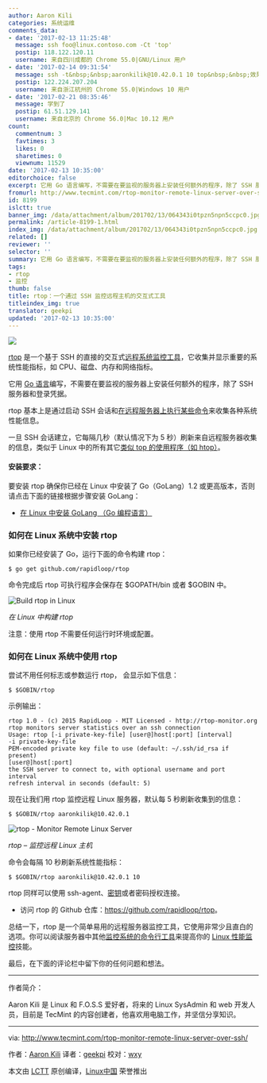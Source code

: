 ```yaml
---
author: Aaron Kili
categories: 系统运维
comments_data:
- date: '2017-02-13 11:25:48'
  message: ssh foo@linux.contoso.com -Ct 'top'
  postip: 118.122.120.11
  username: 来自四川成都的 Chrome 55.0|GNU/Linux 用户
- date: '2017-02-14 09:31:54'
  message: ssh -t&nbsp;&nbsp;aaronkilik@10.42.0.1 10 top&nbsp;&nbsp;效果一样
  postip: 122.224.207.204
  username: 来自浙江杭州的 Chrome 55.0|Windows 10 用户
- date: '2017-02-21 08:35:46'
  message: 学到了
  postip: 61.51.129.141
  username: 来自北京的 Chrome 56.0|Mac 10.12 用户
count:
  commentnum: 3
  favtimes: 3
  likes: 0
  sharetimes: 0
  viewnum: 11529
date: '2017-02-13 10:35:00'
editorchoice: false
excerpt: 它用 Go 语言编写，不需要在要监视的服务器上安装任何额外的程序，除了 SSH 服务器和登录凭据。
fromurl: http://www.tecmint.com/rtop-monitor-remote-linux-server-over-ssh/
id: 8199
islctt: true
banner_img: /data/attachment/album/201702/13/064343i0tpzn5npn5ccpc0.jpg
permalink: /article-8199-1.html
index_img: /data/attachment/album/201702/13/064343i0tpzn5npn5ccpc0.jpg.thumb.jpg
related: []
reviewer: ''
selector: ''
summary: 它用 Go 语言编写，不需要在要监视的服务器上安装任何额外的程序，除了 SSH 服务器和登录凭据。
tags:
- rtop
- 监控
thumb: false
title: rtop：一个通过 SSH 监控远程主机的交互式工具
titleindex_img: true
translator: geekpi
updated: '2017-02-13 10:35:00'
---
```


![](/data/attachment/album/201702/13/064343i0tpzn5npn5ccpc0.jpg)


[rtop](http://www.rtop-monitor.org/) 是一个基于 SSH 的直接的交互式[远程系统监控工具](http://www.tecmint.com/command-line-tools-to-monitor-linux-performance/)，它收集并显示重要的系统性能指标，如 CPU、磁盘、内存和网络指标。


它用 [Go 语言](http://www.tecmint.com/install-go-in-linux/)编写，不需要在要监视的服务器上安装任何额外的程序，除了 SSH 服务器和登录凭据。


rtop 基本上是通过启动 SSH 会话和[在远程服务器上执行某些命令](http://www.tecmint.com/execute-commands-on-multiple-linux-servers-using-pssh/)来收集各种系统性能信息。


一旦 SSH 会话建立，它每隔几秒（默认情况下为 5 秒）刷新来自远程服务器收集的信息，类似于 Linux 中的所有其它[类似 top 的使用程序（如 htop）](http://www.tecmint.com/install-htop-linux-process-monitoring-for-rhel-centos-fedora/)。


#### 安装要求：


要安装 rtop 确保你已经在 Linux 中安装了 Go（GoLang）1.2 或更高版本，否则请点击下面的链接根据步骤安装 GoLang：


* [在 Linux 中安装 GoLang （Go 编程语言）](http://www.tecmint.com/install-go-in-linux/)


### 如何在 Linux 系统中安装 rtop


如果你已经安装了 Go，运行下面的命令构建 rtop：



```
$ go get github.com/rapidloop/rtop

```

命令完成后 rtop 可执行程序会保存在 $GOPATH/bin 或者 $GOBIN 中。


![Build rtop in Linux](/data/attachment/album/201702/13/064357w94x9jjtxl1rbruk.png)


*在 Linux 中构建 rtop*


注意：使用 rtop 不需要任何运行时环境或配置。


### 如何在 Linux 系统中使用 rtop


尝试不用任何标志或参数运行 rtop， 会显示如下信息：



```
$ $GOBIN/rtop

```

示例输出：



```
rtop 1.0 - (c) 2015 RapidLoop - MIT Licensed - http://rtop-monitor.org
rtop monitors server statistics over an ssh connection
Usage: rtop [-i private-key-file] [user@]host[:port] [interval]
-i private-key-file
PEM-encoded private key file to use (default: ~/.ssh/id_rsa if present)
[user@]host[:port]
the SSH server to connect to, with optional username and port
interval
refresh interval in seconds (default: 5)

```

现在让我们用 rtop 监控远程 Linux 服务器，默认每 5 秒刷新收集到的信息：



```
$ $GOBIN/rtop aaronkilik@10.42.0.1 

```

![rtop - Monitor Remote Linux Server](/data/attachment/album/201702/13/064358r5vx5cuzdvb5cebu.png)


*rtop – 监控远程 Linux 主机*


命令会每隔 10 秒刷新系统性能指标：



```
$ $GOBIN/rtop aaronkilik@10.42.0.1 10

```

rtop 同样可以使用 ssh-agent、[密钥](http://www.tecmint.com/ssh-passwordless-login-using-ssh-keygen-in-5-easy-steps/)或者密码授权连接。


* 访问 rtop 的 Github 仓库：<https://github.com/rapidloop/rtop>。


总结一下，rtop 是一个简单易用的远程服务器监控工具，它使用非常少且直白的选项。你可以阅读服务器中其他[监控系统的命令行工具](http://www.tecmint.com/command-line-tools-to-monitor-linux-performance/)来提高你的 [Linux 性能监控](http://www.tecmint.com/linux-performance-monitoring-tools/)技能。


最后，在下面的评论栏中留下你的任何问题和想法。




---


作者简介：


Aaron Kili 是 Linux 和 F.O.S.S 爱好者，将来的 Linux SysAdmin 和 web 开发人员，目前是 TecMint 的内容创建者，他喜欢用电脑工作，并坚信分享知识。




---


via: <http://www.tecmint.com/rtop-monitor-remote-linux-server-over-ssh/>


作者：[Aaron Kili](http://www.tecmint.com/author/aaronkili/) 译者：[geekpi](https://github.com/geekpi) 校对：[wxy](https://github.com/wxy)


本文由 [LCTT](https://github.com/LCTT/TranslateProject) 原创编译，[Linux中国](https://linux.cn/) 荣誉推出